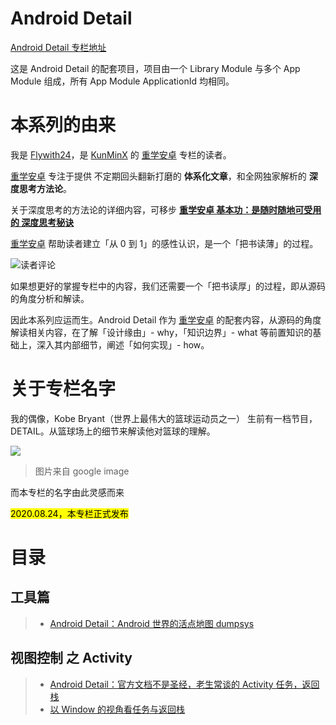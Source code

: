 # Android Detail
[Android Detail 专栏地址](https://xiaozhuanlan.com/detail)

这是 Android Detail 的配套项目，项目由一个 Library Module 与多个 App Module 组成，所有 App Module ApplicationId 均相同。



# 本系列的由来



我是 [Flywith24](https://github.com/Flywith24)，是 [KunMinX](https://github.com/KunMinX) 的 [重学安卓](https://xiaozhuanlan.com/kunminx) 专栏的读者。

[重学安卓](https://xiaozhuanlan.com/kunminx) 专注于提供 不定期回头翻新打磨的 **体系化文章**，和全网独家解析的 **深度思考方法论**。

关于深度思考的方法论的详细内容，可移步 [**重学安卓 基本功：是随时随地可受用的 深度思考秘诀**](https://xiaozhuanlan.com/topic/9837051426)



[重学安卓](https://xiaozhuanlan.com/kunminx) 帮助读者建立「从 0 到 1」的感性认识，是一个「把书读薄」的过程。

![读者评论](https://gitee.com/flywith24/Album/raw/master/img/20200806165847.png)

如果想更好的掌握专栏中的内容，我们还需要一个「把书读厚」的过程，即从源码的角度分析和解读。

因此本系列应运而生。Android Detail 作为 [重学安卓](https://xiaozhuanlan.com/kunminx) 的配套内容，从源码的角度解读相关内容，在了解「设计缘由」- why，「知识边界」- what 等前置知识的基础上，深入其内部细节，阐述「如何实现」- how。



# 关于专栏名字



我的偶像，Kobe Bryant（世界上最伟大的篮球运动员之一） 生前有一档节目，DETAIL。从篮球场上的细节来解读他对篮球的理解。

![](https://gitee.com/flywith24/Album/raw/master/img/20200806172842.jpg)

> 图片来自 google image

而本专栏的名字由此灵感而来

<mark>2020.08.24，本专栏正式发布</mark>

# 目录

## 工具篇

> - [Android Detail：Android 世界的活点地图 dumpsys](https://xiaozhuanlan.com/topic/3860197542)

## 视图控制 之 Activity

> - [Android Detail：官方文档不是圣经，老生常谈的 Activity 任务，返回栈](https://xiaozhuanlan.com/topic/4286791350)
> - [以 Window 的视角看任务与返回栈](https://xiaozhuanlan.com/topic/3268795140)

